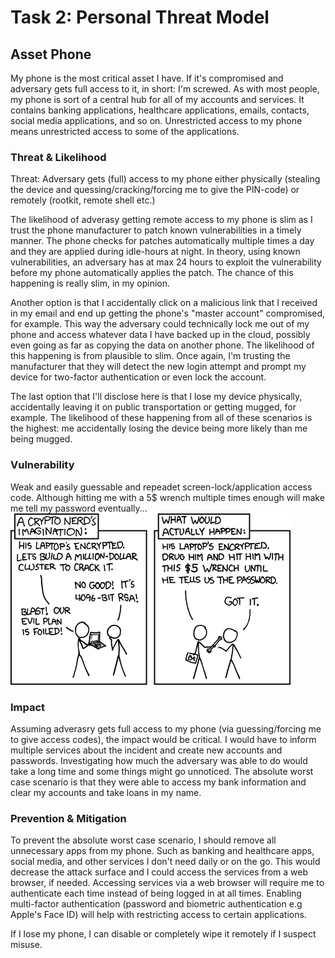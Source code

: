 # Task 2: Personal Threat Model

## Asset Phone
My phone is the most critical asset I have. If it's compromised and adversary gets full access to it, in short: I'm screwed. As with most people, my phone is sort of a central hub for all of my accounts and services. It contains banking applications, healthcare applications, emails, contacts, social media applications, and so on. Unrestricted access to my phone means unrestricted access to some of the applications.

### Threat & Likelihood
Threat: Adversary gets (full) access to my phone either physically (stealing the device and quessing/cracking/forcing me to give the PIN-code) or remotely (rootkit, remote shell etc.)

The likelihood of adverasy getting remote access to my phone is slim as I trust the phone manufacturer to patch known vulnerabilities in a timely manner. The phone checks for patches automatically multiple times a day and they are applied during idle-hours at night. In theory, using known vulnerabilities, an adversary has at max 24 hours to exploit the vulnerability before my phone automatically applies the patch. The chance of this happening is really slim, in my opinion.

Another option is that I accidentally click on a malicious link that I received in my email and end up getting the phone's "master account" compromised, for example. This way the adversary could technically lock me out of my phone and access whatever data I have backed up in the cloud, possibly even going as far as copying the data on another phone. The likelihood of this happening is from plausible to slim. Once again, I'm trusting the manufacturer that they will detect the new login attempt and prompt my device for two-factor authentication or even lock the account.

The last option that I'll disclose here is that I lose my device physically, accidentally leaving it on public transportation or getting mugged, for example. The likelihood of these happening from all of these scenarios is the highest: me accidentally losing the device being more likely than me being mugged.

### Vulnerability
Weak and easily guessable and repeadet screen-lock/application access code. Although hitting me with a 5$ wrench multiple times enough will make me tell my password eventually... ![Security by XKCD](images/security.png)

### Impact
Assuming adverasry gets full access to my phone (via guessing/forcing me to give access codes), the impact would be critical. I would have to inform multiple services about the incident and create new accounts and passwords. Investigating how much the adversary was able to do would take a long time and some things might go unnoticed. The absolute worst case scenario is that they were
able to access my bank information and clear my accounts and take loans in my name.

### Prevention & Mitigation
To prevent the absolute worst case scenario, I should remove all unnecessary apps from my phone. Such as banking and healthcare apps, social media, and other services I don't need daily or on the go. This would decrease the attack surface and I could access the services from a web browser, if needed. Accessing services via a web browser will require me to authenticate each time instead of being logged in at all times. Enabling multi-factor authentication (password and biometric authentication e.g Apple's Face ID) will help with restricting access to certain applications.

If I lose my phone, I can disable or completely wipe it remotely if I suspect misuse.
